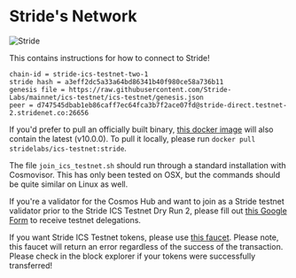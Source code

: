# Stride's Network

![Stride](../assets/stride-banner.png)

This contains instructions for how to connect to Stride!

    chain-id = stride-ics-testnet-two-1
    stride hash = a3eff2dc5a33a64bd86341b40f980ce58a736b11
    genesis file = https://raw.githubusercontent.com/Stride-Labs/mainnet/ics-testnet/ics-testnet/genesis.json
    peer = d747545dbab1eb86caff7ec64fca3b7f2ace07fd@stride-direct.testnet-2.stridenet.co:26656

If you'd prefer to pull an officially built binary, [this docker image](https://hub.docker.com/layers/stridelabs/ics-testnet/stride/images/sha256-3268198b39fa9e3b6107f352f49d28c5c78939e1147370b166f848dbd112186e?context=repo) will also contain the latest (v10.0.0). To pull it locally, please run `docker pull stridelabs/ics-testnet:stride`.

The file `join_ics_testnet.sh` should run through a standard installation with Cosmovisor. This has only been tested on OSX, but the commands should be quite similar on Linux as well.

If you're a validator for the Cosmos Hub and want to join as a Stride testnet validator prior to the Stride ICS Testnet Dry Run 2, please fill out [this Google Form](https://forms.gle/S4W55Xrybv1K73cSA) to receive testnet delegations. 

If you want Stride ICS Testnet tokens, please use [this faucet](http://faucet.testnet-2.stridenet.co/). Please note, this faucet will return an error regardless of the success of the transaction. Please check in the block explorer if your tokens were successfully transferred! 